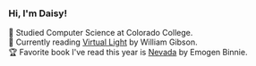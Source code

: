 <!-- Adding a little github readme -->
### Hi, I'm Daisy!

🏫 Studied Computer Science at Colorado College.<br/>
📖 Currently reading [Virtual Light](https://www.goodreads.com/book/show/22326.Virtual_Light) by William Gibson.<br/>
🏆 Favorite book I've read this year is [Nevada](https://www.goodreads.com/book/show/58837536-nevada) by Emogen Binnie.<br/>
<!--
<picture>
  <source media="(prefers-color-scheme: dark)" srcset="https://raw.githubusercontent.com/DaisyMusser/DaisyMusser/output/github-contribution-grid-snake-dark.svg">
  <source media="(prefers-color-scheme: light)" srcset="https://raw.githubusercontent.com/DaisyMusser/DaisyMusser/output/github-contribution-grid-snake.svg">
  <img alt="github contribution grid snake animation" src="https://raw.githubusercontent.com/DaisyMusser/DaisyMusser/output/github-contribution-grid-snake.svg">
</picture>    
-->
